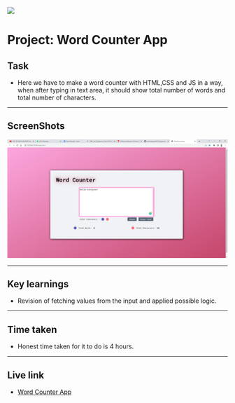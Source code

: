 ![](https://img.shields.io/badge/JS-Word_Counter_App-orange)

# Project: Word Counter App

## Task

- Here we have to make a word counter with HTML,CSS and JS in a way, when after typing in text area, it should show total number of words and total number of characters.

---

## ScreenShots

![pic 1](./WordCounterApp.png)

---

## Key learnings

- Revision of fetching values from the input and applied possible logic.

---

## Time taken

- Honest time taken for it to do is 4 hours.

---

## Live link

- [Word Counter App](https://js-assig-2-word-counter-app.netlify.app/)
